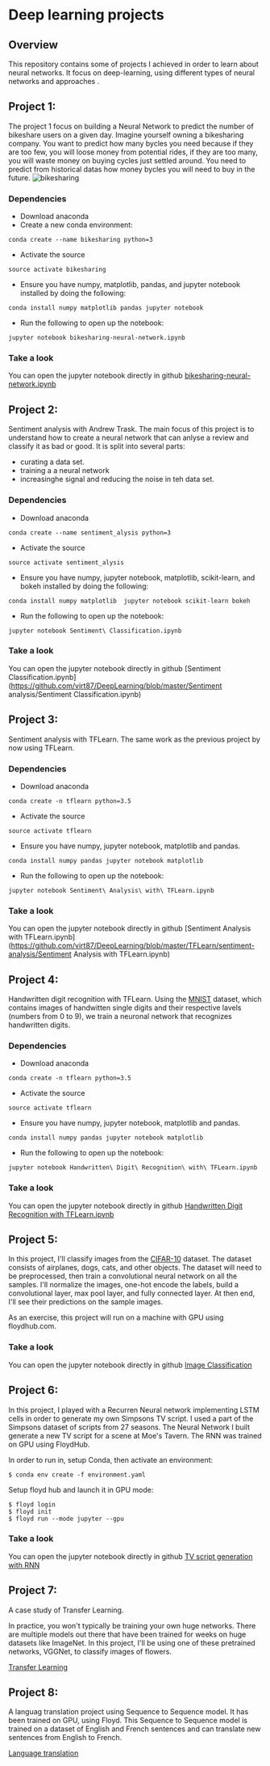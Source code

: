 # Deep learning projects

## Overview 

This repository contains some of projects I achieved  in order to learn about neural networks. It focus on deep-learning, using different types of neural networks and approaches .

## Project 1:

The project 1 focus on building a Neural Network to predict the number of bikeshare users on a given day. Imagine yourself owning a bikesharing company. You want to predict how many bycles you need because if they are too few, you will loose money from potential rides, if they are too many, you will waste money on buying cycles just settled around.  You need to predict from historical datas how money bycles you will need to buy in the future.
![bikesharing](https://github.com/virt87/DeepLearning/blob/master/Bikeshare-neural-network/bikesharing.png)

### Dependencies

* Download anaconda
* Create a new conda environment:
```
conda create --name bikesharing python=3
```
* Activate the source
```
source activate bikesharing
```
* Ensure you have numpy, matplotlib, pandas, and jupyter notebook installed by doing the following:
```
conda install numpy matplotlib pandas jupyter notebook
```
* Run the following to open up the notebook:
```
jupyter notebook bikesharing-neural-network.ipynb
```
### Take a look
You can open the jupyter notebook directly in github [bikesharing-neural-network.ipynb](https://github.com/virt87/DeepLearning/blob/master/Bikeshare-neural-network/bikesharing-neural-network.ipynb)

## Project 2:
Sentiment analysis with Andrew Trask. The main focus of this project is to understand how to create a neural network that can anlyse a review and classify it as bad or good.
It is split into several parts:
- curating a data set.
- training a a neural network
- increasinghe signal and reducing the noise in teh data set.

### Dependencies

* Download anaconda
```
conda create --name sentiment_alysis python=3
```

* Activate the source
```
source activate sentiment_alysis
```
* Ensure you have numpy, jupyter notebook, matplotlib, scikit-learn, and bokeh installed by doing the following:
```
conda install numpy matplotlib  jupyter notebook scikit-learn bokeh
```
* Run the following to open up the notebook:
```
jupyter notebook Sentiment\ Classification.ipynb
```


### Take a look
You can open the jupyter notebook directly in github [Sentiment Classification.ipynb](https://github.com/virt87/DeepLearning/blob/master/Sentiment analysis/Sentiment Classification.ipynb)


## Project 3:
Sentiment analysis with TFLearn. The same work as the previous project by now using TFLearn.

### Dependencies

* Download anaconda
```
conda create -n tflearn python=3.5
```

* Activate the source
```
source activate tflearn
```
* Ensure you have numpy, jupyter notebook, matplotlib and pandas.
```
conda install numpy pandas jupyter notebook matplotlib
```
* Run the following to open up the notebook:
```
jupyter notebook Sentiment\ Analysis\ with\ TFLearn.ipynb
```

### Take a look
You can open the jupyter notebook directly in github [Sentiment Analysis with TFLearn.ipynb](https://github.com/virt87/DeepLearning/blob/master/TFLearn/sentiment-analysis/Sentiment Analysis with TFLearn.ipynb)



## Project 4:
Handwritten digit recognition with TFLearn. Using the [MNIST](http://yann.lecun.com/exdb/mnist/) dataset, which contains images of handwitten single digits and their respective lavels (numbers from 0 to 9), we train a neuronal network that recognizes handwritten digits.

### Dependencies

* Download anaconda
```
conda create -n tflearn python=3.5
```

* Activate the source
```
source activate tflearn
```
* Ensure you have numpy, jupyter notebook, matplotlib and pandas.
```
conda install numpy pandas jupyter notebook matplotlib
```
* Run the following to open up the notebook:
```
jupyter notebook Handwritten\ Digit\ Recognition\ with\ TFLearn.ipynb
```

### Take a look
You can open the jupyter notebook directly in github [Handwritten Digit Recognition with TFLearn.ipynb](https://github.com/virt87/DeepLearning/blob/master/TFLearn/Handwritten%20Digit%20Recognition/Handwritten%20Digit%20Recognition%20with%20TFLearn.ipynb)

## Project 5:
In this project, I'll classify images from the [CIFAR-10](https://www.cs.toronto.edu/~kriz/cifar.html) dataset. The dataset consists of airplanes, dogs, cats, and other objects. The dataset will need to be preprocessed, then train a convolutional neural network on all the samples. I'll normalize the images, one-hot encode the labels, build a convolutional layer, max pool layer, and fully connected layer. At then end, I'll see their predictions on the sample images.

As an exercise, this project will run on a machine with GPU using floydhub.com.

### Take a look
You can open the jupyter notebook directly in github [Image Classification](https://github.com/sbatururimi/DeepLearning/blob/master/Image%20Classification/dlnd_image_classification.ipynb)


## Project 6:
In this project, I played with a Recurren Neural network implementing LSTM cells in order to generate my own Simpsons TV script. I used a part of the Simpsons dataset of scripts from 27 seasons. The Neural Network I built  generate a new TV script for a scene at Moe's Tavern. The RNN was trained on GPU using FloydHub.

In order to run in, setup Conda, then activate an environment:
```
$ conda env create -f environment.yaml
```
Setup floyd hub and launch it in GPU mode:
```
$ floyd login
$ floyd init
$ floyd run --mode jupyter --gpu
```

### Take a look
You can open the jupyter notebook directly in github 
 [TV script generation with RNN](https://github.com/sbatururimi/DeepLearning/blob/master/tv-script-generation/dlnd_tv_script_generation.ipynb)

## Project 7:
A case study of Transfer Learning.

In practice, you won't typically be training your own huge networks. There are multiple models out there that have been trained for weeks on huge datasets like ImageNet. In this project, I'll be using one of these pretrained networks, VGGNet, to classify images of flowers.

[Transfer Learning](https://github.com/sbatururimi/DeepLearning/blob/master/transfer-learning/Transfer_Learning.ipynb)

## Project 8:

A languag translation project using Sequence to Sequence model. It has been trained on  GPU, using Floyd.
This Sequence to Sequence model is trained on a dataset of English and French sentences and can translate new sentences from English to French.

[Language translation](https://github.com/sbatururimi/DeepLearning/blob/master/language-translation/dlnd_language_translation.ipynb)
